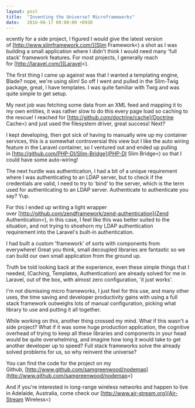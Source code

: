 ```yaml
---
layout: post
title:  "Inventing the Universe? Microframeworks"
date:   2016-08-17 00:00:00 +0930
---
```


ecently for a side project, I figured I would give the latest version of [http://www.slimframework.com/](Slim Framework<) a shot as I was building a small application where I didn't think I would need many 'full stack' framework features. For most projects, I generally reach for [http://laravel.com/](Laravel<).

The first thing I came up against was that I wanted a templating engine, Blade? nope, we're using slim! So off I went and pulled in the Slim-Twig package, great, I have templates. I was quite familiar with Twig and was quite simple to get setup.

My next job was fetching some data from an XML feed and mapping it to my own entities, it was rather slow to do this every page load so caching to the rescue! I reached for [http://github.com/doctrine/cache](Doctrine Cache<) and just used the filesystem driver, great success! Next?

I kept developing, then got sick of having to manually wire up my container services, this is a somewhat controversial this view but I like the auto wiring feature in the Laravel container, so I ventured out and ended up pulling in [http://github.com/PHP-DI/Slim-Bridge](PHP-DI Slim Bridge<) so that I could have some auto-wiring!

The next hurdle was authentication, I had a bit of a unique requirement where I was authenticating to an LDAP server, but to check if the credentials are valid, I need to try to 'bind' to the server, which is the term used for authenticating to an LDAP server. Authenticate to authenticate you say? Yup.

For this I ended up writing a light wrapper over [http://github.com/zendframework/zend-authentication](Zend Authentication<), in this case, I feel like this was better suited to the situation, and not trying to shoehorn my LDAP authentication requirement into the Laravel's built-in authentication.

I had built a custom 'framework' of sorts with components from everywhere! Great you think, small decoupled libraries are fantastic so we can build our own small application from the ground up.

Truth be told looking back at the experience, even these simple things that I needed, (Caching, Templates, Authentication) are already solved for me in Laravel, out of the box, with almost zero configuration, 'it just works'.

I'm not dismissing micro frameworks, I just feel for this use, and many other uses, the time saving and developer productivity gains with using a full stack framework outweighs lots of manual configuration, picking what library to use and putting it all together.

While working on this, another thing crossed my mind. What if this wasn't a side project? What if it was some huge production application, the cognitive overhead of trying to keep all these libraries and components in your head would be quite overwhelming, and imagine how long it would take to get another developer up to speed? Full stack frameworks solve the already solved problems for us, so why reinvent the universe?

You can find the code for the project on my Github, [http://www.github.com/samgreenwood/nodemap](http://www.github.com/samgreenwood/nodemap<)

And if you're interested in long-range wireless networks and happen to live in Adelaide, Australia, come check our [http://www.air-stream.org](Air-Stream Wireless<)
